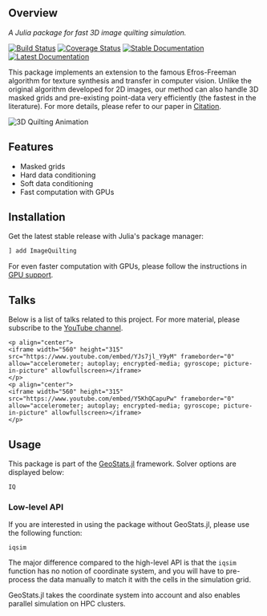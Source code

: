 ## Overview

*A Julia package for fast 3D image quilting simulation.*

[![Build Status](https://img.shields.io/github/workflow/status/JuliaEarth/ImageQuilting.jl/CI)](https://github.com/JuliaEarth/ImageQuilting.jl/actions)
[![Coverage Status](https://img.shields.io/codecov/c/github/JuliaEarth/ImageQuilting.jl)](https://codecov.io/gh/JuliaEarth/ImageQuilting.jl)
[![Stable Documentation](https://img.shields.io/badge/docs-stable-blue.svg)](https://JuliaEarth.github.io/ImageQuilting.jl/stable)
[![Latest Documentation](https://img.shields.io/badge/docs-latest-blue.svg)](https://JuliaEarth.github.io/ImageQuilting.jl/latest)

This package implements an extension to the famous Efros-Freeman algorithm for texture synthesis and transfer in computer vision.
Unlike the original algorithm developed for 2D images, our method can also handle 3D masked grids and pre-existing point-data very
efficiently (the fastest in the literature). For more details, please refer to our paper in [Citation](about/citation.md).

![3D Quilting Animation](images/quilting.gif)

## Features

- Masked grids
- Hard data conditioning
- Soft data conditioning
- Fast computation with GPUs

## Installation

Get the latest stable release with Julia's package manager:

```julia
] add ImageQuilting
```

For even faster computation with GPUs, please follow the instructions in [GPU support](gpu-support.md).

## Talks

Below is a list of talks related to this project. For more material, please subscribe to the
[YouTube channel](https://www.youtube.com/channel/UCiOnsyYAZM-voi5diu8lN9w).

```@raw html
<p align="center">
<iframe width="560" height="315" src="https://www.youtube.com/embed/YJs7jl_Y9yM" frameborder="0" allow="accelerometer; autoplay; encrypted-media; gyroscope; picture-in-picture" allowfullscreen></iframe>
</p>
<p align="center">
<iframe width="560" height="315" src="https://www.youtube.com/embed/Y5KhQCapuPw" frameborder="0" allow="accelerometer; autoplay; encrypted-media; gyroscope; picture-in-picture" allowfullscreen></iframe>
</p>
```

## Usage

This package is part of the [GeoStats.jl](https://github.com/JuliaEarth/GeoStats.jl) framework. Solver
options are displayed below:

```@docs
IQ
```

### Low-level API

If you are interested in using the package without GeoStats.jl, please use the following function:

```@docs
iqsim
```

The major difference compared to the high-level API is that the `iqsim` function has
no notion of coordinate system, and you will have to pre-process the data manually to
match it with the cells in the simulation grid.

GeoStats.jl takes the coordinate system into account and also enables parallel simulation
on HPC clusters.
